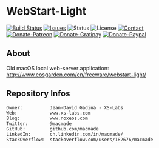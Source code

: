 WebStart-Light
==============

[![Build Status](https://img.shields.io/travis/macmade/WebStart-Light.svg?branch=master&style=flat)](https://travis-ci.org/macmade/WebStart-Light)
[![Issues](http://img.shields.io/github/issues/macmade/WebStart-Light?style=flat)](https://github.com/macmade/WebStart-Light/issues)
![Status](https://img.shields.io/badge/status-inactive-lightgray.svg?style=flat)
![License](https://img.shields.io/badge/license-none-lightgray.svg?style=flat)
[![Contact](https://img.shields.io/badge/contact-@macmade-blue.svg?style=flat)](https://twitter.com/macmade)  
[![Donate-Patreon](https://img.shields.io/badge/donate-patreon-yellow.svg?style=flat)](https://patreon.com/macmade)
[![Donate-Gratipay](https://img.shields.io/badge/donate-gratipay-yellow.svg?style=flat)](https://www.gratipay.com/macmade)
[![Donate-Paypal](https://img.shields.io/badge/donate-paypal-yellow.svg?style=flat)](https://paypal.me/xslabs)

About
-----

Old macOS local web-server application:  
http://www.eosgarden.com/en/freeware/webstart-light/

Repository Infos
----------------

    Owner:			Jean-David Gadina - XS-Labs
    Web:			www.xs-labs.com
    Blog:			www.noxeos.com
    Twitter:		@macmade
    GitHub:			github.com/macmade
    LinkedIn:		ch.linkedin.com/in/macmade/
    StackOverflow:	stackoverflow.com/users/182676/macmade
